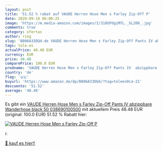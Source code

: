 ```yaml
---
layout: post
title: '51.52 % rabat auf VAUDE Herren Hose Men s Farley Zip-Off P'
date: 2020-09-18 06:00:25
image: 'https://m.media-amazon.com/images/I/318GPdgiMfL._SL200_.jpg'
comments: true
category: ofertas
author: ring
slug: 'B006A33DQ4-de VAUDE Herren Hose Men s Farley Zip-Off Pants IV abzippbare...'
tags: tole.es
actualPrice: 48.48 EUR
currency: EUR
price: 48.48
comparePrice: 100.0 EUR
prodname: 'VAUDE Herren Hose Men s Farley Zip-Off Pants IV  abzippbare Wanderhose  black  50  038690100500'
country: 'de'
flag: '🇩🇪'
buyurl: 'https://www.amazon.de/dp/B006A33DQ4/?tag=tolees0ca-21'
descuento: '51.52'
average: '48.48'
---
```


Es gibt ein [VAUDE Herren Hose Men s Farley Zip-Off Pants IV  abzippbare Wanderhose  black  50  038690100500](https://www.amazon.de/dp/B006A33DQ4/?tag=tolees0ca-21) mit aktuellem Preis 48.48 EUR (original: 100.0 EUR) 51.52 % Rabatt hier:

[![VAUDE Herren Hose Men s Farley Zip-Off P](https://m.media-amazon.com/images/I/318GPdgiMfL._SL200_.jpg)](https://www.amazon.de/dp/B006A33DQ4/?tag=tolees0ca-21)

ℹ️:


[🛒 kauf es hier!!](https://www.amazon.de/dp/B006A33DQ4/?tag=tolees0ca-21)

